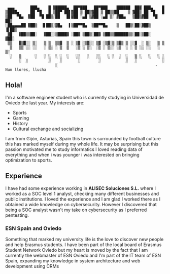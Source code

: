 ```

 ▄▄▄       ███▄    █ ▓█████▄  ██▀███   ██▀███    ██████  ██▓ ███▄    █ 
▒████▄     ██ ▀█   █ ▒██▀ ██▌▓██ ▒ ██▒▓██ ▒ ██▒▒██    ▒ ▓██▒ ██ ▀█   █ 
▒██  ▀█▄  ▓██  ▀█ ██▒░██   █▌▓██ ░▄█ ▒▓██ ░▄█ ▒░ ▓██▄   ▒██▒▓██  ▀█ ██▒
░██▄▄▄▄██ ▓██▒  ▐▌██▒░▓█▄   ▌▒██▀▀█▄  ▒██▀▀█▄    ▒   ██▒░██░▓██▒  ▐▌██▒
 ▓█   ▓██▒▒██░   ▓██░░▒████▓ ░██▓ ▒██▒░██▓ ▒██▒▒██████▒▒░██░▒██░   ▓██░
 ▒▒   ▓▒█░░ ▒░   ▒ ▒  ▒▒▓  ▒ ░ ▒▓ ░▒▓░░ ▒▓ ░▒▓░▒ ▒▓▒ ▒ ░░▓  ░ ▒░   ▒ ▒ 
  ▒   ▒▒ ░░ ░░   ░ ▒░ ░ ▒  ▒   ░▒ ░ ▒░  ░▒ ░ ▒░░ ░▒  ░ ░ ▒ ░░ ░░   ░ ▒░
  ░   ▒      ░   ░ ░  ░ ░  ░   ░░   ░   ░░   ░ ░  ░  ░   ▒ ░   ░   ░ ░ 
      ░  ░         ░    ░       ░        ░           ░   ░           ░ 
                      ░                                           - Nun llores, llucha     

```


## Hola!
I'm a software engineer student who is currently studying in Universidad de Oviedo the last year. My interests are:
- Sports
- Gaming
- History
- Cultural exchange and socializing

I am from Gijón, Asturias, Spain this town is surrounded by football culture this has marked myself during my whole life. It may be surprising but this passion motivated me to study informatics I loved reading data of everything and when i was younger i was interested on bringing optimization to sports.

## Experience
I have had some experience working in **ALISEC Soluciones S.L.** where I worked as a SOC level 1 analyst, checking many different businesses and public institutions. I loved the experience and I am glad I worked there as I obtained a wide knowledge on cybersecurity. However I discovered that being a SOC analyst wasn't my take on cybersecurity as I preferred pentesting. 

### ESN Spain and Oviedo
Something that marked my university life is the love to discover new people and help Erasmus students. I have been part of the local board of Erasmus Student Network Oviedo but my heart is moved by the fact that I am currently the webmaster of ESN Oviedo and I'm part of the IT team of ESN Spain, expanding my knowledge in system architecture and web development using CRMs
